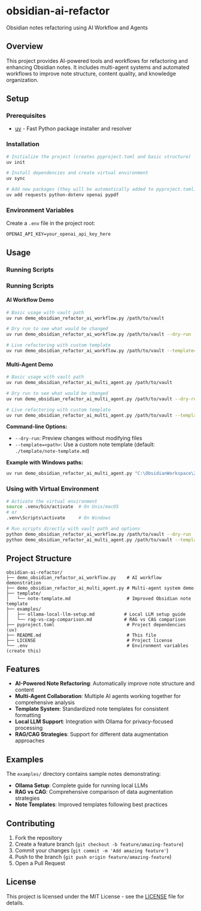 # obsidian-ai-refactor

Obsidian notes refactoring using AI Workflow and Agents

## Overview

This project provides AI-powered tools and workflows for refactoring and enhancing Obsidian notes. It includes multi-agent systems and automated workflows to improve note structure, content quality, and knowledge organization.

## Setup

### Prerequisites
- [uv](https://docs.astral.sh/uv/) - Fast Python package installer and resolver

### Installation
```bash
# Initialize the project (creates pyproject.toml and basic structure)
uv init

# Install dependencies and create virtual environment
uv sync

# Add new packages (they will be automatically added to pyproject.toml)
uv add requests python-dotenv openai pypdf
```

### Environment Variables
Create a `.env` file in the project root:
```env
OPENAI_API_KEY=your_openai_api_key_here
```

## Usage

### Running Scripts

### Running Scripts

#### AI Workflow Demo
```bash
# Basic usage with vault path
uv run demo_obsidian_refactor_ai_workflow.py /path/to/vault

# Dry run to see what would be changed
uv run demo_obsidian_refactor_ai_workflow.py /path/to/vault --dry-run

# Live refactoring with custom template
uv run demo_obsidian_refactor_ai_workflow.py /path/to/vault --template=./my_template.md
```

#### Multi-Agent Demo
```bash
# Basic usage with vault path
uv run demo_obsidian_refactor_ai_multi_agent.py /path/to/vault

# Dry run to see what would be changed
uv run demo_obsidian_refactor_ai_multi_agent.py /path/to/vault --dry-run

# Live refactoring with custom template
uv run demo_obsidian_refactor_ai_multi_agent.py /path/to/vault --template=./my_template.md
```

**Command-line Options:**
- `--dry-run`: Preview changes without modifying files
- `--template=<path>`: Use a custom note template (default: `./template/note-template.md`)

**Example with Windows paths:**
```bash
uv run demo_obsidian_refactor_ai_multi_agent.py "C:\ObsidianWorkspace\205_AI_And_Machine_Learning" --dry-run
```

### Using with Virtual Environment
```bash
# Activate the virtual environment
source .venv/bin/activate  # On Unix/macOS
# or
.venv\Scripts\activate     # On Windows

# Run scripts directly with vault path and options
python demo_obsidian_refactor_ai_workflow.py /path/to/vault --dry-run
python demo_obsidian_refactor_ai_multi_agent.py /path/to/vault --template=./custom_template.md
```

## Project Structure

```
obsidian-ai-refactor/
├── demo_obsidian_refactor_ai_workflow.py    # AI workflow demonstration
├── demo_obsidian_refactor_ai_multi_agent.py # Multi-agent system demo
├── template/
│   └── note-template.md                     # Improved Obsidian note template
├── examples/
│   ├── ollama-local-llm-setup.md           # Local LLM setup guide
│   └── rag-vs-cag-comparison.md            # RAG vs CAG comparison
├── pyproject.toml                           # Project dependencies (uv)
├── README.md                                # This file
├── LICENSE                                  # Project license
└── .env                                     # Environment variables (create this)
```

## Features

- **AI-Powered Note Refactoring**: Automatically improve note structure and content
- **Multi-Agent Collaboration**: Multiple AI agents working together for comprehensive analysis
- **Template System**: Standardized note templates for consistent formatting
- **Local LLM Support**: Integration with Ollama for privacy-focused processing
- **RAG/CAG Strategies**: Support for different data augmentation approaches

## Examples

The `examples/` directory contains sample notes demonstrating:
- **Ollama Setup**: Complete guide for running local LLMs
- **RAG vs CAG**: Comprehensive comparison of data augmentation strategies
- **Note Templates**: Improved templates following best practices

## Contributing

1. Fork the repository
2. Create a feature branch (`git checkout -b feature/amazing-feature`)
3. Commit your changes (`git commit -m 'Add amazing feature'`)
4. Push to the branch (`git push origin feature/amazing-feature`)
5. Open a Pull Request

## License

This project is licensed under the MIT License - see the [LICENSE](LICENSE) file for details.
